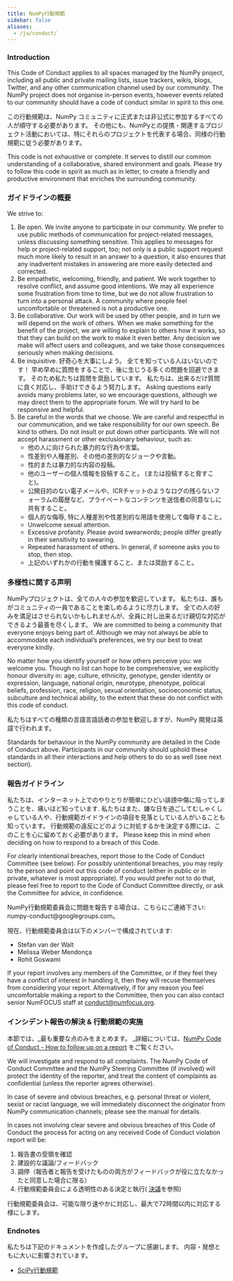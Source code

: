 ```yaml
---
title: NumPy行動規範
sidebar: false
aliases:
  - /ja/conduct/
---
```


### Introduction

This Code of Conduct applies to all spaces managed by the NumPy project, including all public and private mailing lists, issue trackers, wikis, blogs, Twitter, and any other communication channel used by our community. The NumPy project does not organise in-person events, however events related to our community should have a code of conduct similar in spirit to this one.

この行動規範は、NumPy コミュニティに正式または非公式に参加するすべての人が順守する必要があります。 その他にも、NumPyとの提携・関連するプロジェクト活動においては、特にそれらのプロジェクトを代表する場合、同様の行動規範に従う必要があります。

This code is not exhaustive or complete. It serves to distill our common understanding of a collaborative, shared environment and goals. Please try to follow this code in spirit as much as in letter, to create a friendly and productive environment that enriches the surrounding community.

### ガイドラインの概要

We strive to:

1. Be open. We invite anyone to participate in our community. We prefer to use public methods of communication for project-related messages, unless discussing something sensitive. This applies to messages for help or project-related support, too; not only is a public support request much more likely to result in an answer to a question, it also ensures that any inadvertent mistakes in answering are more easily detected and corrected.
2. Be empathetic, welcoming, friendly, and patient. We work together to resolve conflict, and assume good intentions. We may all experience some frustration from time to time, but we do not allow frustration to turn into a personal attack. A community where people feel uncomfortable or threatened is not a productive one.
3. Be collaborative. Our work will be used by other people, and in turn we will depend on the work of others. When we make something for the benefit of the project, we are willing to explain to others how it works, so that they can build on the work to make it even better. Any decision we make will affect users and colleagues, and we take those consequences seriously when making decisions.
4. Be inquisitive. 好奇心を大事にしよう。 全てを知っている人はいないのです！ 早め早めに質問をすることで、後に生じうる多くの問題を回避できます。 そのため私たちは質問を奨励しています。 私たちは、出来るだけ質問に良く対応し、手助けできるよう努力します。 Asking questions early avoids many problems later, so we encourage questions, although we may direct them to the appropriate forum. We will try hard to be responsive and helpful.
5. Be careful in the words that we choose. We are careful and respectful in our communication, and we take responsibility for our own speech. Be kind to others. Do not insult or put down other participants. We will not accept harassment or other exclusionary behaviour, such as:
   - 他の人に向けられた暴力的な行為や言葉。
   - 性差別や人種差別、その他の差別的なジョークや言動。
   - 性的または暴力的な内容の投稿。
   - 他のユーザーの個人情報を投稿すること。 (または投稿すると脅すこと)。
   - 公開目的のない電子メールや、ICRチャットのようなログの残らないフォーラムの履歴など、プライベートなコンテンツを送信者の同意なしに共有すること。
   - 個人的な侮辱, 特に人種差別や性差別的な用語を使用して侮辱すること。
   - Unwelcome sexual attention.
   - Excessive profanity. Please avoid swearwords; people differ greatly in their sensitivity to swearing.
   - Repeated harassment of others. In general, if someone asks you to stop, then stop.
   - 上記のいずれかの行動を擁護すること、または奨励すること。

### 多様性に関する声明

NumPyプロジェクトは、全ての人々の参加を歓迎しています。 私たちは、誰もがコミュニティの一員であることを楽しめるように尽力します。 全ての人の好みを満足はさせられないかもしれませんが、全員に対し出来るだけ親切な対応ができるよう最善を尽くします。 We are committed to being a community that everyone enjoys being part of. Although we may not always be able to accommodate each individual’s preferences, we try our best to treat everyone kindly.

No matter how you identify yourself or how others perceive you: we welcome you. Though no list can hope to be comprehensive, we explicitly honour diversity in: age, culture, ethnicity, genotype, gender identity or expression, language, national origin, neurotype, phenotype, political beliefs, profession, race, religion, sexual orientation, socioeconomic status, subculture and technical ability, to the extent that these do not conflict with this code of conduct.

私たちはすべての種類の言語言語話者の参加を歓迎しますが、NumPy 開発は英語で行われます。

Standards for behaviour in the NumPy community are detailed in the Code of Conduct above. Participants in our community should uphold these standards in all their interactions and help others to do so as well (see next section).

### 報告ガイドライン

私たちは、インターネット上でのやりとりが簡単にひどい誹謗中傷に陥ってしまうことを、痛いほど知っています. 私たちはまた、嫌な日を過ごしてむしゃくしゃしている人や、行動規範ガイドラインの項目を見落としている人がいることも知っています。 行動規範の違反にどのように対処するかを決定する際には、このことを心に留めておく必要があります。 Please keep this in mind when deciding on how to respond to a breach of this Code.

For clearly intentional breaches, report those to the Code of Conduct Committee (see below). For possibly unintentional breaches, you may reply to the person and point out this code of conduct (either in public or in private, whatever is most appropriate). If you would prefer not to do that, please feel free to report to the Code of Conduct Committee directly, or ask the Committee for advice, in confidence.

NumPy行動規範委員会に問題を報告する場合は、こちらにご連絡下さい: numpy-conduct\@googlegroups.com。

現在、行動規範委員会は以下のメンバーで構成されています:

- Stefan van der Walt
- Melissa Weber Mendonça
- Rohit Goswami

If your report involves any members of the Committee, or if they feel they have a conflict of interest in handling it, then they will recuse themselves from considering your report. Alternatively, if for any reason you feel uncomfortable making a report to the Committee, then you can also contact senior NumFOCUS staff at [conduct@numfocus.org](https://numfocus.org/code-of-conduct#persons-responsible).

### インシデント報告の解決 & 行動規範の実施

本節では、_最も重要な点のみをまとめます。 _詳細については、[NumPy Code of Conduct - How to follow up on a report](/report-handling-manual) をご覧ください。

We will investigate and respond to all complaints. The NumPy Code of Conduct Committee and the NumPy Steering Committee (if involved) will protect the identity of the reporter, and treat the content of complaints as confidential (unless the reporter agrees otherwise).

In case of severe and obvious breaches, e.g. personal threat or violent, sexist or racist language, we will immediately disconnect the originator from NumPy communication channels; please see the manual for details.

In cases not involving clear severe and obvious breaches of this Code of Conduct the process for acting on any received Code of Conduct violation report will be:

1. 報告書の受領を確認
2. 建設的な議論/フィードバック
3. 調停（報告者と報告を受けたものの両方がフィードバックが役に立たなかったと同意した場合に限る）
4. 行動規範委員会による透明性のある決定と執行( [決議](/report-handling-manual/#resolutions)を参照)

行動規範委員会は、可能な限り速やかに対応し、最大で72時間以内に対応する様にします。

### Endnotes

私たちは下記のドキュメントを作成したグループに感謝します。 内容・発想ともに大いに影響されています。

- [SciPy行動規範](https://docs.scipy.org/doc/scipy/dev/conduct/code_of_conduct.html)
